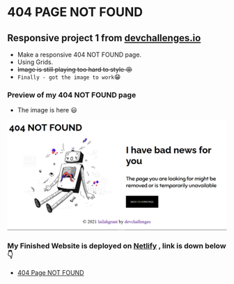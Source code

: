 # 404 PAGE NOT FOUND

## Responsive project 1 from [devchallenges.io](https://devchallenges.io/challenges/wBunSb7FPrIepJZAg0sY)

- Make a responsive 404 NOT FOUND page.
- Using Grids.
- ~~Image is still playing too hard to style :rage:~~
- ` Finally - got the image to work `:grin: 
### Preview of my 404 NOT FOUND page
- The image is here :smiley:
<img src="/assets/404.PNG"  alt="Desktop image"/>


### My Finished Website is deployed on [Netlify](https://www.netlify.com/) , link is down below :point_down:
- [404 Page NOT FOUND]()








